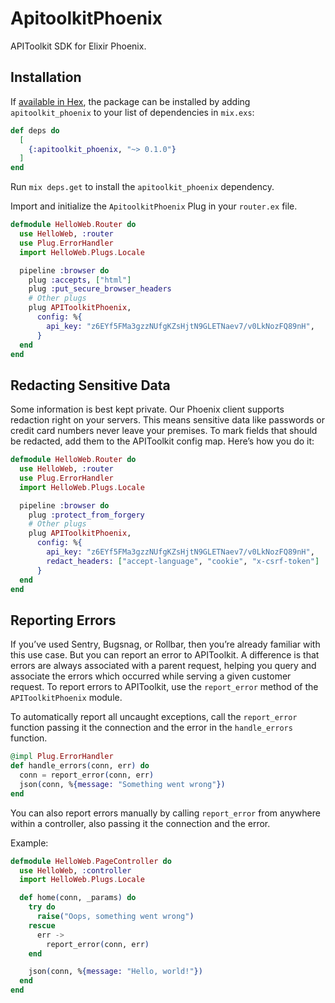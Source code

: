 # ApitoolkitPhoenix

APIToolkit SDK for Elixir Phoenix.

## Installation

If [available in Hex](https://hex.pm/docs/publish), the package can be installed by adding `apitoolkit_phoenix` to your list of dependencies in `mix.exs`:

```elixir
def deps do
  [
    {:apitoolkit_phoenix, "~> 0.1.0"}
  ]
end
```

Run `mix deps.get` to install the `apitoolkit_phoenix` dependency.

Import and initialize the `ApitoolkitPhoenix` Plug in your `router.ex` file.

```elixir
defmodule HelloWeb.Router do
  use HelloWeb, :router
  use Plug.ErrorHandler
  import HelloWeb.Plugs.Locale

  pipeline :browser do
    plug :accepts, ["html"]
    plug :put_secure_browser_headers
    # Other plugs
    plug APIToolkitPhoenix,
      config: %{
        api_key: "z6EYf5FMa3gzzNUfgKZsHjtN9GLETNaev7/v0LkNozFQ89nH",
      }
  end
end
```

## Redacting Sensitive Data

Some information is best kept private. Our Phoenix client supports redaction right on your servers. This means sensitive data like passwords or credit card numbers never leave your premises. To mark fields that should be redacted, add them to the APIToolkit config map. Here’s how you do it:

```elixir
defmodule HelloWeb.Router do
  use HelloWeb, :router
  use Plug.ErrorHandler
  import HelloWeb.Plugs.Locale

  pipeline :browser do
    plug :protect_from_forgery
    # Other plugs
    plug APIToolkitPhoenix,
      config: %{
        api_key: "z6EYf5FMa3gzzNUfgKZsHjtN9GLETNaev7/v0LkNozFQ89nH",
        redact_headers: ["accept-language", "cookie", "x-csrf-token"]
      }
  end
end
```

## Reporting Errors

If you’ve used Sentry, Bugsnag, or Rollbar, then you’re already familiar with this use case. But you can report an error to APIToolkit. A difference is that errors are always associated with a parent request, helping you query and associate the errors which occurred while serving a given customer request. To report errors to APIToolkit, use the `report_error` method of the `APIToolkitPhoenix` module.

To automatically report all uncaught exceptions, call the `report_error` function passing it the connection and the error in the `handle_errors` function.

```elixir
@impl Plug.ErrorHandler
def handle_errors(conn, err) do
  conn = report_error(conn, err)
  json(conn, %{message: "Something went wrong"})
end
```

You can also report errors manually by calling `report_error` from anywhere within a controller, also passing it the connection and the error.

Example:

```elixir
defmodule HelloWeb.PageController do
  use HelloWeb, :controller
  import HelloWeb.Plugs.Locale

  def home(conn, _params) do
    try do
      raise("Oops, something went wrong")
    rescue
      err ->
        report_error(conn, err)
    end

    json(conn, %{message: "Hello, world!"})
  end
end
```